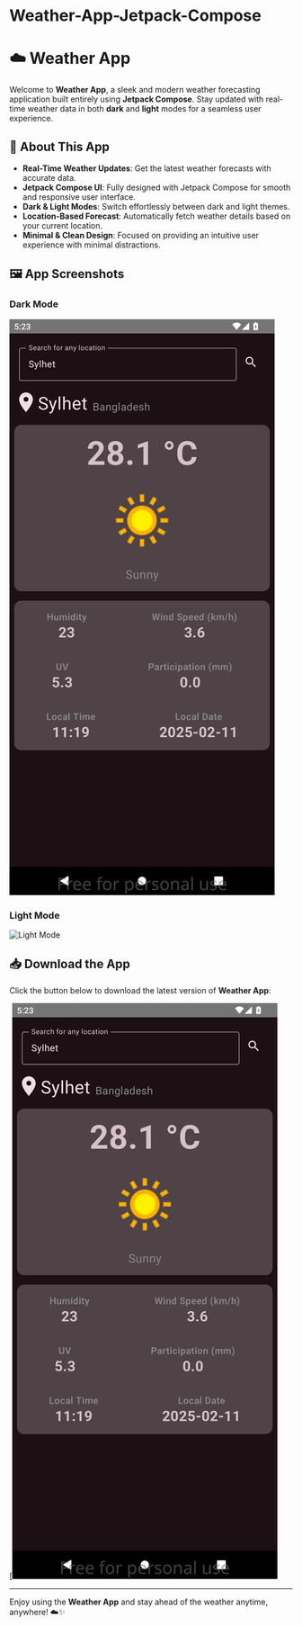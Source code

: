 # Weather-App-Jetpack-Compose
# ☁️ Weather App

Welcome to **Weather App**, a sleek and modern weather forecasting application built entirely using **Jetpack Compose**. Stay updated with real-time weather data in both **dark** and **light** modes for a seamless user experience.

## 🔎 About This App
- **Real-Time Weather Updates**: Get the latest weather forecasts with accurate data.
- **Jetpack Compose UI**: Fully designed with Jetpack Compose for smooth and responsive user interface.
- **Dark & Light Modes**: Switch effortlessly between dark and light themes.
- **Location-Based Forecast**: Automatically fetch weather details based on your current location.
- **Minimal & Clean Design**: Focused on providing an intuitive user experience with minimal distractions.

## 🖼️ App Screenshots

### Dark Mode
![Dark Mode](https://raw.githubusercontent.com/abdullahalnuman0/Weather-App-Jetpack-Compose/refs/heads/main/app/src/main/res/drawable/dark_mode.png)

### Light Mode
![Light Mode](path_to_light_mode_image)

## 📥 Download the App

Click the button below to download the latest version of **Weather App**:

[![Download](app/src/main/res/drawable/dark_mode.png)

---

Enjoy using the **Weather App** and stay ahead of the weather anytime, anywhere! ☁️✨

